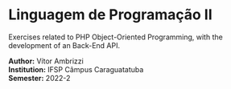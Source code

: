 # Linguagem de Programação II
Exercises related to PHP Object-Oriented Programming, with the development of an Back-End API.<br>

**Author:** Vítor Ambrizzi<br>
**Institution:** IFSP Câmpus Caraguatatuba<br>
**Semester:** 2022-2<br>